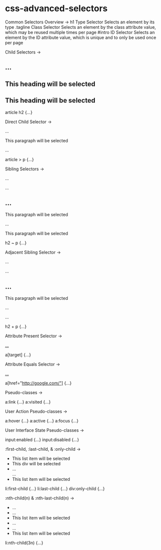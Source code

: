 # css-advanced-selectors

Common Selectors Overview ->
h1	Type Selector	Selects an element by its type
.tagline	Class Selector	Selects an element by the class attribute value, which may be reused multiple times per page
#intro	ID Selector	Selects an element by the ID attribute value, which is unique and to only be used once per page

Child Selectors ->

<h2>...</h2>
<article>
  <h2>This heading will be selected</h2>
  <div>
    <h2>This heading will be selected</h2>
  </div>
</article>

article h2 {...}

Direct Child Selector ->

<p>...</p>
<article>
  <p>This paragraph will be selected</p>
  <div>
    <p>...</p>
  </div>
</article>

article > p {...}

Sibling Selectors ->

<p>...</p>
<section>
  <p>...</p>
  <h2>...</h2>
  <p>This paragraph will be selected</p>
  <div>
    <p>...</p>
  </div>
  <p>This paragraph will be selected</p>
</section>

h2 ~ p {...}

Adjacent Sibling Selector ->

<p>...</p>
<section>
  <p>...</p>
  <h2>...</h2>
  <p>This paragraph will be selected</p>
  <div>
    <p>...</p>
  </div>
  <p>...</p>
</section>

h2 + p {...}

Attribute Present Selector ->

<a href="#" target="_blank">...</a>

a[target] {...}

Attribute Equals Selector ->

<a href="http://google.com/">...</a>

a[href="http://google.com/"] {...}

Pseudo-classes ->

a:link {...}
a:visited {...}

User Action Pseudo-classes ->

a:hover {...}
a:active {...}
a:focus {...}

User Interface State Pseudo-classes ->

input:enabled {...}
input:disabled {...}

:first-child, :last-child, & :only-child ->

<ul>
  <li>This list item will be selected</li>
  <li>
    <div>This div will be selected</div>
  </li>
  <li>
    <div>...</div>
    <div>...</div>
  </li>
  <li>This list item will be selected</li>
</ul>

li:first-child {...}
li:last-child {...}
div:only-child {...}

:nth-child(n) & :nth-last-child(n) ->

<ul>
  <li>...</li>
  <li>...</li>
  <li>This list item will be selected</li>
  <li>...</li>
  <li>...</li>
  <li>This list item will be selected</li>
</ul>

li:nth-child(3n) {...}


